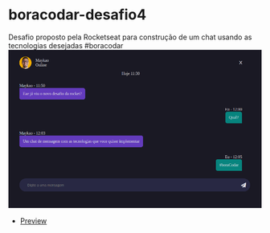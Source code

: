 # boracodar-desafio4
Desafio proposto pela Rocketseat para construção de um chat usando as tecnologias desejadas #boracodar
![Desktop](./images/print1.png)

-   [Preview](https://claudi-tm.github.io/Bora-Codar-RocketSeat/boracodar-desafio4/index.html)
